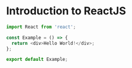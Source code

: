 # **Introduction to ReactJS**

```javascript
import React from 'react';

const Example = () => {
  return <div>Hello World!</div>;
};

export default Example;
